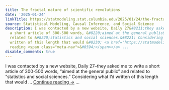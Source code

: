 ```yaml
---
title: The fractal nature of scientific revolutions
date: '2025-01-24'
linkTitle: https://statmodeling.stat.columbia.edu/2025/01/24/the-fractal-nature-of-scientific-revolutions-3/
source: Statistical Modeling, Causal Inference, and Social Science
description: I was contacted by a new website, Daily 27&#8211;they asked me to write
  a short article of 300-500 words, &#8220;aimed at the general public&#8221; and
  related to &#8220;statistics and social sciences.&#8221; Considering what I&#8217;d
  written of this length that would &#8230; <a href="https://statmodeling.stat.columbia.edu/2025/01/24/the-fractal-nature-of-scientific-revolutions-3/">Continue
  reading <span class="meta-nav">&#8594;</span></a> ...
disable_comments: true
---
```

I was contacted by a new website, Daily 27&#8211;they asked me to write a short article of 300-500 words, &#8220;aimed at the general public&#8221; and related to &#8220;statistics and social sciences.&#8221; Considering what I&#8217;d written of this length that would &#8230; <a href="https://statmodeling.stat.columbia.edu/2025/01/24/the-fractal-nature-of-scientific-revolutions-3/">Continue reading <span class="meta-nav">&#8594;</span></a> ...